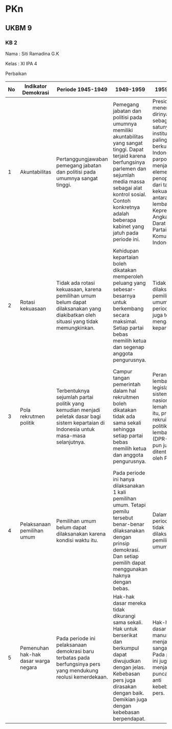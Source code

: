 # PKn
## UKBM 9

### KB 2

Nama : Siti Ramadina G.K

Kelas : XI IPA 4

Perbaikan

No | Indikator Demokrasi | Periode 1945-1949 | 1949-1959 | 1959-1965 | 1965-1998 | 1998-sekarang 
--|-------------------| ---------------------|-----------|-----------|-----------|--------------
1 | Akuntabilitas | Pertanggungjawaban pemegang jabatan dan politisi pada umumnya sangat tinggi.|Pemegang jabatan dan politisi pada umumnya memiliki akuntabilitas yang sangat tinggi. Dapat terjaid karena berfungsinya parlemen dan sejumlah media massa sebagai alat kontrol sosial. Contoh konkretnya adalah beberapa kabinet yang jatuh pada periode ini.|Presiden menempatkan dirinya sebagai satu-satunya institusi yang paling berkuasa di Indonesia, parpol juga menjadi elemen penopang dari tarik-ulur kekuatan antara lembaga Kepresidenan, Angkatan Darat dan Partai Komunis Indonesia.| Kekuasaan Presiden menjadi pusat dari seluruh proses politik di Indonesia.|Rakyat dengan bebas bisa memilih langsung wakilnya di lembaga legislatif dan Presiden atau Wakil Presiden-pun dipilih secara langsung.
2 | Rotasi kekuasaan |Tidak ada rotasi kekuasaan, karena pemilihan umum belum dapat dilaksanakan yang diakibatkan oleh situasi yang tidak memungkinkan.|Kehidupan kepartaian boleh dikatakan memperoleh peluang yang sebesar-besarnya untuk berkembang secara maksimal. Setiap partai bebas memilih ketua dan segenap anggota pengurusnya.|Tidak dilaksanakan pemilihan umum. Dalam periode ini juga terjadi mengaburnya kepartaian.|Rotasi kekuasaan eksekutif boleh dikatakan hampir tidak pernah terjadi. Kecuali, pada jajaran yang lebih rendah.|Rotasi kekuasaan dilaksanakan dari mulai pemerintahan pusat sampai pada tingkat desa.
3 | Pola rekrutmen politik |Terbentuknya sejumlah partai politik yang kemudian menjadi peletak dasar bagi sistem kepartaian di Indonesia untuk masa-masa selanjutnya.|Campur tangan pemerintah dalam hal rekruitmen boleh dikatakan tidak ada sama sekali sehingga setiap partai bebas memilih ketua dan anggota pengurusnya. |Peranan lembaga legislatif dan sistem politik nasional lemah. Selain itu, proses rekruitmen politik untuk lembaga ini (DPR-GR)-pun juga ditentukan oleh Presiden.|Rektuitmen politim bersifat tertutup kecuali anggota DPR yang dipilih melalui pemilu. Sistem rekruitmen seperti ini jelas bertentangan dengan semangat demokrasi.|Pengisian jabatan politik dilaksanakan secara terbuka dimana setiap warg negara yang mampu dan memenuhi syarat dapat menduduki jabatan politik tersebut tanpa adanya diskriminasi.
4 | Pelaksanaan pemilihan umum | Pemilihan umum belum dapat dilaksanakan karena kondisi waktu itu.| Pada periode ini hanya dilaksanakan 1 kali pemilihan umum. Tetapi pemilu tersebut benar-benar dilaksanakan dengan prinsip demokrasi. Dan setiap pemilih dapat menggunakan haknya dengan bebas.|Dalam periode ini tidak dilaksanakan pemilihan umum.|Pemilhan umum telah dilangsungkan sebanyak 7 kali. Tetapi kualitasnya masih jauh dari semangat demokrasi, karena terjadi kecurangan.|Pemilihan umum yang dilaksanakan lebih demokratis dari pada era orde baru. Sistem pemilu yang terus berkembang memberikan jalan bagi rakyat untuk menggunakan hak politiknya dalam pemilu.
5 | Pemenuhan hak-hak dasar warga negara | Pada periode ini pelaksanaan demokrasi baru terbatas pada berfungsinya pers yang mendukung reolusi kemerdekaan. | Hak-hak dasar mereka tidak dikurangi sama sekali. Hak untuk berserikat dan berkumpul dapat diwujudkan dengan jelas. Kebebasan pers juga dirasakan dengan baik. Demikian juga dengan kebebasan berpendapat.|Hak-hak dasar manusia menjadi sangat lemah. Pada periode ini juga menjadi masa puncaknya anti kebebasan pers.| Masalah kebebasan pers sering muncul kepermukaan. Beberapa surat kabar juga dicabut surat izinnya. Kebebasan berpendapat menjadi barang yang langka.|Sebagian besar hak dasar rakyat bisa terjamin seperti adanya kebebasan menyatakan pendapat, kebebasan pers dan sebagainya. 






